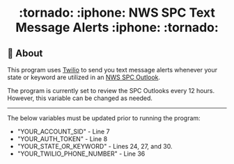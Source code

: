<h1 align="center">:tornado: :iphone: NWS SPC Text Message Alerts :iphone: :tornado:</h1>

## :page_facing_up: About

This program uses [Twilio](https://www.twilio.com/en-us) to send you text message alerts whenever your state or keyword are utilized in an [NWS SPC Outlook](https://www.spc.noaa.gov/products/outlook/).

The program is currently set to review the SPC Outlooks every 12 hours. However, this variable can be changed as needed.
_________________________________________________________________________________________________________________________________________________
The below variables must be updated prior to running the program:

- "YOUR_ACCOUNT_SID" - Line 7
- "YOUR_AUTH_TOKEN" - Line 8
- "YOUR_STATE_OR_KEYWORD" - Lines 24, 27, and 30.
- "YOUR_TWILIO_PHONE_NUMBER" - Line 36
